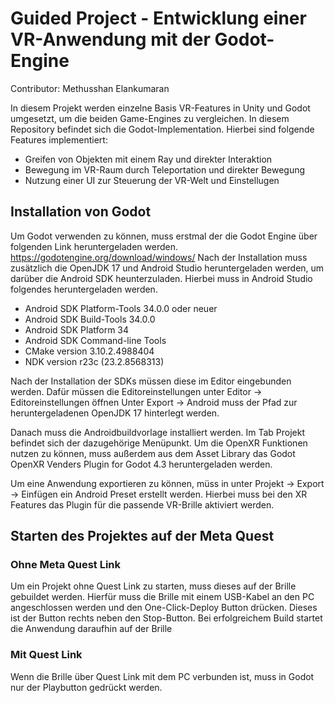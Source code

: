 # Guided Project - Entwicklung einer VR-Anwendung mit der Godot-Engine
Contributor: Methusshan Elankumaran

In diesem Projekt werden einzelne Basis VR-Features in Unity und Godot umgesetzt, um die beiden Game-Engines zu vergleichen. In diesem Repository befindet sich die Godot-Implementation.
Hierbei sind folgende Features implementiert:
- Greifen von Objekten mit einem Ray und direkter Interaktion
- Bewegung im VR-Raum durch Teleportation und direkter Bewegung
- Nutzung einer UI zur Steuerung der VR-Welt und Einstellugen
   
## Installation von Godot
Um Godot verwenden zu können, muss erstmal der die Godot Engine über folgenden Link heruntergeladen werden. https://godotengine.org/download/windows/
Nach der Installation muss zusätzlich die OpenJDK 17 und Android Studio heruntergeladen werden, um darüber die Android SDK heunterzuladen.
Hierbei muss in Android Studio folgendes heruntergeladen werden.
- Android SDK Platform-Tools 34.0.0 oder neuer
- Android SDK Build-Tools 34.0.0
- Android SDK Platform 34
- Android SDK Command-line Tools
- CMake version 3.10.2.4988404
- NDK version r23c (23.2.8568313)

Nach der Installation der SDKs müssen diese im Editor eingebunden werden. Dafür müssen die Editoreinstellungen unter Editor -> Editoreinstellungen öffnen
Unter Export -> Android muss der Pfad zur heruntergeladenen OpenJDK 17 hinterlegt werden.

Danach muss die Androidbuildvorlage installiert werden. Im Tab Projekt befindet sich der dazugehörige Menüpunkt.
Um die OpenXR Funktionen nutzen zu können, muss außerdem aus dem Asset Library das Godot OpenXR Venders Plugin for Godot 4.3 heruntergeladen werden.

Um eine Anwendung exportieren zu können, müss in unter Projekt -> Export -> Einfügen ein Android Preset erstellt werden. Hierbei muss bei den XR Features das Plugin für die passende VR-Brille aktiviert werden.

## Starten des Projektes auf der Meta Quest

### Ohne Meta Quest Link
Um ein Projekt ohne Quest Link zu starten, muss dieses auf der Brille gebuildet werden. Hierfür muss die Brille mit einem USB-Kabel an den PC angeschlossen werden und den One-Click-Deploy Button drücken. Dieses ist der Button rechts neben den Stop-Button. 
Bei erfolgreichem Build startet die Anwendung daraufhin auf der Brille

### Mit Quest Link
Wenn die Brille über Quest Link mit dem PC verbunden ist, muss in Godot nur der Playbutton gedrückt werden.
